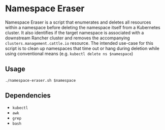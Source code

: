 # Namespace Eraser

Namespace Eraser is a script that enumerates and deletes all resources within a namespace before deleting the namespace itself from a Kubernetes cluster. It also identifies if the target namespace is associated with a downstream Rancher cluster and removes the accompanying `clusters.management.cattle.io` resource. The intended use-case for this script is to clean up namespaces that time out or hang during deletion while using conventional means (e.g. `kubectl delete ns $namespace`)

## Usage
`./namespace-eraser.sh $namespace`

## Dependencies
- `kubectl`
- `awk`
- `grep`
- `bash`